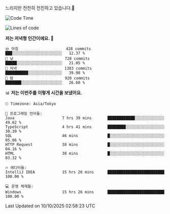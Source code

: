 느리지만 천천히 전진하고 있습니다.🐢

<!--START_SECTION:waka-->
![Code Time](http://img.shields.io/badge/Code%20Time-1%2C704%20hrs%2015%20mins-blue)

![Lines of code](https://img.shields.io/badge/%EC%A0%80%EB%8A%94%20%EC%97%AC%ED%83%9C%EA%B9%8C%EC%A7%80%20-947.1%20thousand%20%EC%A4%84%EC%9D%98%20%EC%BD%94%EB%93%9C%EB%A5%BC%20%EC%9E%91%EC%84%B1%ED%96%88%EC%96%B4%EC%9A%94.-blue)

**저는 저녁형 인간이에요. 🦉** 

```text
🌞 아침                     428 commits         ███░░░░░░░░░░░░░░░░░░░░░░   12.37 % 
🌆 낮　                     728 commits         █████░░░░░░░░░░░░░░░░░░░░   21.05 % 
🌃 저녁                     1383 commits        ██████████░░░░░░░░░░░░░░░   39.98 % 
🌙 밤　                     920 commits         ███████░░░░░░░░░░░░░░░░░░   26.60 % 
```


📊 **저는 이번주를 이렇게 시간을 보냈어요.** 

```text
🕑︎ Timezone: Asia/Tokyo

💬 프로그래밍 언어들: 
Java                     7 hrs 39 mins       ████████████░░░░░░░░░░░░░   49.62 % 
TypeScript               4 hrs 41 mins       ████████░░░░░░░░░░░░░░░░░   30.39 % 
SQL                      46 mins             █░░░░░░░░░░░░░░░░░░░░░░░░   05.06 % 
HTTP Request             38 mins             █░░░░░░░░░░░░░░░░░░░░░░░░   04.16 % 
HTML                     30 mins             █░░░░░░░░░░░░░░░░░░░░░░░░   03.32 % 

🔥 에디터들: 
IntelliJ IDEA            15 hrs 26 mins      █████████████████████████   100.00 % 

💻 운영 체제들: 
Windows                  15 hrs 26 mins      █████████████████████████   100.00 % 
```


 Last Updated on 10/10/2025 02:58:23 UTC
<!--END_SECTION:waka-->

